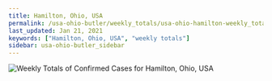 ```yaml
---
title: Hamilton, Ohio, USA
permalink: /usa-ohio-butler/weekly_totals/usa-ohio-hamilton-weekly_totals.html
last_updated: Jan 21, 2021
keywords: ["Hamilton, Ohio, USA", "weekly totals"]
sidebar: usa-ohio-butler_sidebar
---
```


![Weekly Totals of Confirmed Cases for Hamilton, Ohio, USA](/covid_tracker/images/graphs/usa-ohio-hamilton-weekly_totals_graph.png)
